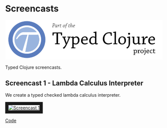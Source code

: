 # Screencasts

<a href='http://typedclojure.org'><img src='images/part-of-typed-clojure-project.png'></a>

Typed Clojure screencasts.

## Screencast 1 - Lambda Calculus Interpreter

We create a typed checked lambda calculus interpreter.

<a href="http://www.youtube.com/watch?feature=player_embedded&v=1cWcXjabLtQ
" target="_blank"><img src="http://img.youtube.com/vi/1cWcXjabLtQ/0.jpg" 
alt="Screencast 1" width="240" height="180" border="10" /></a>

[Code](screencast1/)
